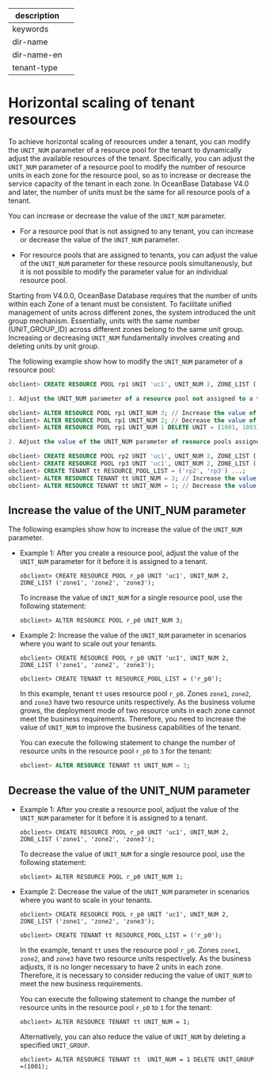 |description||
|---|---|
|keywords||
|dir-name||
|dir-name-en||
|tenant-type||

# Horizontal scaling of tenant resources

To achieve horizontal scaling of resources under a tenant, you can modify the `UNIT_NUM` parameter of a resource pool for the tenant to dynamically adjust the available resources of the tenant. Specifically, you can adjust the `UNIT_NUM` parameter of a resource pool to modify the number of resource units in each zone for the resource pool, so as to increase or decrease the service capacity of the tenant in each zone. In OceanBase Database V4.0 and later, the number of units must be the same for all resource pools of a tenant.

You can increase or decrease the value of the `UNIT_NUM` parameter.

* For a resource pool that is not assigned to any tenant, you can increase or decrease the value of the `UNIT_NUM` parameter.

* For resource pools that are assigned to tenants, you can adjust the value of the `UNIT_NUM` parameter for these resource pools simultaneously, but it is not possible to modify the parameter value for an individual resource pool.

Starting from V4.0.0, OceanBase Database requires that the number of units within each Zone of a tenant must be consistent. To facilitate unified management of units across different zones, the system introduced the unit group mechanism. Essentially, units with the same number (UNIT_GROUP_ID) across different zones belong to the same unit group. Increasing or decreasing `UNIT_NUM` fundamentally involves creating and deleting units by unit group.

The following example show how to modify the `UNIT_NUM` parameter of a resource pool:

```sql
obclient> CREATE RESOURCE POOL rp1 UNIT 'uc1', UNIT_NUM 2, ZONE_LIST ('zone1', 'zone2');

1. Adjust the UNIT_NUM parameter of a resource pool not assigned to a tenant.

obclient> ALTER RESOURCE POOL rp1 UNIT_NUM 3; // Increase the value of the UNIT_NUM parameter.
obclient> ALTER RESOURCE POOL rp1 UNIT_NUM 2; // Decrease the value of the UNIT_NUM parameter.
obclient> ALTER RESOURCE POOL rp1 UNIT_NUM 1 DELETE UNIT = (1001, 1003); // Decrease the value of the UNIT_NUM parameter by deleting the specified resource units.

2. Adjust the value of the UNIT_NUM parameter of resource pools assigned to tenants.

obclient> CREATE RESOURCE POOL rp2 UNIT 'uc1', UNIT_NUM 2, ZONE_LIST ('zone1', 'zone2');
obclient> CREATE RESOURCE POOL rp3 UNIT 'uc1', UNIT_NUM 2, ZONE_LIST ('zone3');
obclient> CREATE TENANT tt RESOURCE_POOL_LIST = ('rp2', 'rp3') ...;
obclient> ALTER RESOURCE TENANT tt UNIT_NUM = 3; // Increase the value of the UNIT_NUM parameter for two resource pools.
obclient> ALTER RESOURCE TENANT tt UNIT_NUM = 1; // Decrease the value of the UNIT_NUM parameter for two resource pools.
```

## Increase the value of the UNIT_NUM parameter

The following examples show how to increase the value of the `UNIT_NUM` parameter.

* Example 1: After you create a resource pool, adjust the value of the `UNIT_NUM` parameter for it before it is assigned to a tenant.

  ```shell
  obclient> CREATE RESOURCE POOL r_p0 UNIT 'uc1', UNIT_NUM 2, ZONE_LIST ('zone1', 'zone2', 'zone3');
  ```

  To increase the value of `UNIT_NUM` for a single resource pool, use the following statement:

  ```shell
  obclient> ALTER RESOURCE POOL r_p0 UNIT_NUM 3;
  ```

* Example 2: Increase the value of the `UNIT_NUM` parameter in scenarios where you want to scale out your tenants.

  ```shell
  obclient> CREATE RESOURCE POOL r_p0 UNIT 'uc1', UNIT_NUM 2, ZONE_LIST ('zone1', 'zone2', 'zone3');
  ```

  ```shell
  obclient> CREATE TENANT tt RESOURCE_POOL_LIST = ('r_p0');
  ```

  In this example, tenant `tt` uses resource pool `r_p0`. Zones `zone1`, `zone2`, and `zone3` have two resource units respectively. As the business volume grows, the deployment mode of two resource units in each zone cannot meet the business requirements. Therefore, you need to increase the value of `UNIT_NUM` to improve the business capabilities of the tenant.

  You can execute the following statement to change the number of resource units in the resource pool `r_p0` to `3` for the tenant:

  ```sql
  obclient> ALTER RESOURCE TENANT tt UNIT_NUM = 3;
  ```

## Decrease the value of the UNIT_NUM parameter

* Example 1: After you create a resource pool, adjust the value of the `UNIT_NUM` parameter for it before it is assigned to a tenant.

  ```shell
  obclient> CREATE RESOURCE POOL r_p0 UNIT 'uc1', UNIT_NUM 2, ZONE_LIST ('zone1', 'zone2', 'zone3');
  ```

  To decrease the value of `UNIT_NUM` for a single resource pool, use the following statement:

  ```shell
  obclient> ALTER RESOURCE POOL r_p0 UNIT_NUM 1;
  ```

* Example 2: Decrease the value of the `UNIT_NUM` parameter in scenarios where you want to scale in your tenants.

  ```shell
  obclient> CREATE RESOURCE POOL r_p0 UNIT 'uc1', UNIT_NUM 2, ZONE_LIST ('zone1', 'zone2', 'zone3');
  ```

  ```shell
  obclient> CREATE TENANT tt RESOURCE_POOL_LIST = ('r_p0');
  ```

  In the example, tenant `tt` uses the resource pool `r_p0`. Zones `zone1`, `zone2`, and `zone3` have two resource units respectively. As the business adjusts, it is no longer necessary to have 2 units in each zone. Therefore, it is necessary to consider reducing the value of `UNIT_NUM` to meet the new business requirements.

  You can execute the following statement to change the number of resource units in the resource pool `r_p0` to `1` for the tenant:

  ```shell
  obclient> ALTER RESOURCE TENANT tt UNIT_NUM = 1;
  ```

  Alternatively, you can also reduce the value of `UNIT_NUM` by deleting a specified `UNIT_GROUP`.

  ```shell
  obclient> ALTER RESOURCE TENANT tt  UNIT_NUM = 1 DELETE UNIT_GROUP =(1001);
  ```